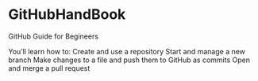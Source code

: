 # GitHubHandBook
GitHub Guide for Begineers

You’ll learn how to:
Create and use a repository
Start and manage a new branch
Make changes to a file and push them to GitHub as commits
Open and merge a pull request
